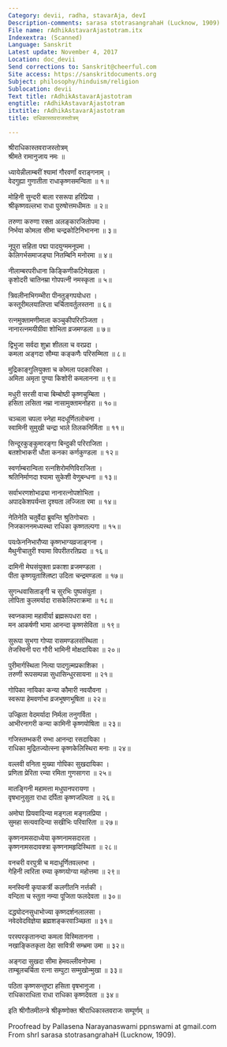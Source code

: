 ```yaml
---
Category: devii, radha, stavarAja, devI
Description-comments: sarasa stotrasangrahaH (Lucknow, 1909)
File name: rAdhikAstavarAjastotram.itx
Indexextra: (Scanned)
Language: Sanskrit
Latest update: November 4, 2017
Location: doc_devii
Send corrections to: Sanskrit@cheerful.com
Site access: https://sanskritdocuments.org
Subject: philosophy/hinduism/religion
Sublocation: devii
Text title: rAdhikAstavarAjastotram
engtitle: rAdhikAstavarAjastotram
itxtitle: rAdhikAstavarAjastotram
title: राधिकास्तवराजस्तोत्रम्

---
```

  
 श्रीराधिकास्तवराजस्तोत्रम्   
श्रीमते रामानुजाय नमः ॥  
  
ध्यायेन्नीलाम्बरीं श्यामां गौरवर्णां वराङ्गनाम् ।  
वेदगुह्या गुणातीता राधाकृष्णसमन्विता ॥ १॥  
  
मोहिनी सुन्दरी बाला रसरूपा हरिप्रिया ।  
श्रीकृष्णवल्लभा राधा पुरुषोत्तमधीमतः ॥ २॥  
  
तरुणा करुणा रक्ता अलङ्कारजितोपमा ।  
निर्भया कोमला सीमा चन्द्रकोटिनिभानना ॥ ३॥  
  
नूपुरा सहिता पद्मा पादयुग्ममनूपमा ।  
केलिगर्भसमाजङ्घा नितम्बिनि मनोरमा ॥ ४॥  
  
नीलाम्बरपरीधाना किङ्किणीकटिमेखला ।  
कृशोदरी चातिनम्रा गोपपत्नी नमस्कृता ॥ ५॥  
  
त्रिवलीनाभिगम्भीरा पीनतुङ्गपयोधरा ।  
कस्तूरीमलयालिप्ता चर्चितावर्तुलस्तना ॥ ६॥  
  
रत्नमुक्तामणीमाला कञ्चुकीपरिरञ्जिता ।  
नानारत्नमयीग्रीवा शोभिता व्रजमण्डला ॥ ७॥  
  
द्विभुजा सर्वदा शुभ्रा शीतला च वरप्रदा ।  
कमला अङ्गदा सौम्या कङ्कणैः परिसम्मिता ॥ ८॥  
  
मुद्रिकाङ्गुलियुक्ता च कोमला पदकारिका ।  
अमिता अमृता पुण्या किशोरी कमलानना ॥ ९॥  
  
मधुरी सरसी वाचा बिम्बोष्ठी कृष्णचुम्बिता ।  
हसिता लसिता नम्रा नासामुक्तामनोहरा ॥ १०॥  
  
चञ्चला चपला स्नेहा मदधूर्णितलोचना ।  
स्वामिनी सुमुखी चन्द्रा भाले तिलकनिर्मिता ॥ ११॥  
  
सिन्दूरकुङ्कुमारङ्गा बिन्दुकी परिराजिता ।  
बतशोभाकरी धौता कनका कर्णकुण्डला ॥ १२॥  
  
स्वर्णाम्बरान्विता रत्नशिरोमणिविराजिता ।  
श्रतिनिर्माणदा श्यामा सुकेशी वेणुबन्धना ॥ १३॥  
  
सर्वाभरणशोभाढ्या नानारत्नोपशोभिता ।  
अपादकेशपर्यन्ता दृश्यता लज्जिता रमा ॥ १४॥  
  
नेतिनेति चतुर्वेदा ब्रुवन्ति श्रुतिगोचराः ।  
निजकाननमध्यस्था राधिका कृष्णतल्पगा ॥ १५॥  
  
पयःफेननिभारौप्या कृष्णभाग्यव्रजाङ्गना ।  
मैथुनीचातुरी श्यामा विपरीतरतिप्रदा ॥ १६॥  
  
दामिनी मेघसंयुक्ता प्रकाशा व्रजमण्डला ।  
पीता कृष्णयुताश्लिष्टा उदिता चन्द्रमण्डला ॥ १७॥  
  
सुगन्धवासिताङ्गी च सुरभिः पुष्पसंयुता ।  
लोपिता कुलमर्यादा रासकेलिपराक्रमा ॥ १८॥  
  
स्वप्नकामा महावीर्या ब्रह्मरूपधरा वरा ।  
मन आकर्षणी भामा आनन्दा कृष्णसेविता ॥ १९॥  
  
सुरूपा सुभगा गोप्या रासमण्डलसंस्थिता ।  
तेजस्विनी परा गौरी भामिनी मोक्षदायिका ॥ २०॥  
  
पुरीमार्गस्थिता नित्या पादगुल्मप्रकाशिका ।  
तरुणी रूपसम्पन्ना सुधासिन्धुरसायना ॥ २१॥  
  
गोपिका नायिका कन्या कौमारी नवयौवना ।  
स्वरूपा हेमवर्णाभा व्रजभूषणभूषिता ॥ २२॥  
  
उज्झिता वेदमर्यादा निर्मला तनुगर्विता ।  
आभीरनागरी कन्या कामिनी कृष्णयोषिता ॥ २३॥  
  
गजिस्तम्भकरी रम्भा आनन्दा रसदायिका ।  
राधिका मुद्रितज्योत्स्ना कृष्णकेलिस्थिरा मनाः ॥ २४॥  
  
वल्लवी वनिता मुख्या गोपिका सुखदायिका ।  
प्रणिता प्रेरिता रम्या रमिता गुणसागरा ॥ २५॥  
  
मातङ्गिनी महामत्ता मधुपानपरायणा ।  
वृषभानुसुता राधा दर्पिता कृष्णजल्पिता ॥ २६॥  
  
अमोघा प्रियवादिन्या मङ्गला मङ्गलप्रिया ।  
सुमहा सत्यवादिन्या सखीभिः परिवारिता ॥ २७॥  
  
कृष्णनामसदाध्येया कृष्णनामसदारता ।  
कृष्णनामसदावक्त्रा कृष्णनामहृदिस्थिता ॥ २८॥  
  
वनचरी वरपुत्री च मदाधूर्णितवल्लभा ।  
गेहिनी त्वरिता रम्या कृष्णयोग्या महोत्तमा ॥ २९॥  
  
मनस्विनी कृपाकर्त्री कलगीतनि नर्त्तकी ।  
वन्दिता च स्तुता नम्या पूजिता फलदेवता ॥ ३०॥  
  
दद्ध्योदनसुधाभोज्या कृष्णदर्शनलालसा ।  
नवेदवेदविज्ञेया ब्रह्मशङ्करवाञ्च्छिता ॥ ३१॥  
  
परस्परकृतानन्दा कमला विस्मितानना ।  
नखाङ्कितकृता देहा सावित्री सम्भ्रमा उमा ॥ ३२॥  
  
अङ्गदा सुखदा सीमा हेमवल्लीवनोपमा ।  
ताम्बूलचर्चिता रत्ना सम्पुटा सम्मुखोन्मुखा ॥ ३३॥  
  
पठिता कृष्णसन्तुष्टा हसिता वृषभानुजा ।  
राधिकाराधिता राधा राधिका कृष्णदेवता ॥ ३४॥  
  
इति श्रीगौतमीतन्त्रे श्रीकृष्णोक्त श्रीराधिकास्तवराजः सम्पूर्णम् ॥  
  
  
Proofread by Pallasena Narayanaswami ppnswami at gmail.com  
From shrI sarasa stotrasangrahaH (Lucknow, 1909).  
  
